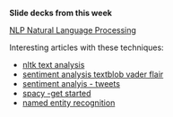 **Slide decks from this week**

[NLP Natural Language Processing](https://docs.google.com/presentation/d/1KNE1Hpnkml2DIOnleAL2wrxFn1kgFH6h1CU0Z1v0MPw/edit?usp=sharing)


Interesting articles with these techniques: 

+ [nltk text analysis](https://www.datacamp.com/community/tutorials/text-analytics-beginners-nltk)
+ [sentiment analysis textblob vader flair](https://neptune.ai/blog/sentiment-analysis-python-textblob-vs-vader-vs-flair)
+ [sentiment analyis - tweets](https://medium.com/analytics-vidhya/sentiment-analysis-on-ellens-degeneres-tweets-using-textblob-ff525ea7c30f)
+ [spacy -get started](https://spacy.io/usage#quickstart) 
+ [named entity recognition](https://towardsdatascience.com/named-entity-recognition-with-nltk-and-spacy-8c4a7d8)
